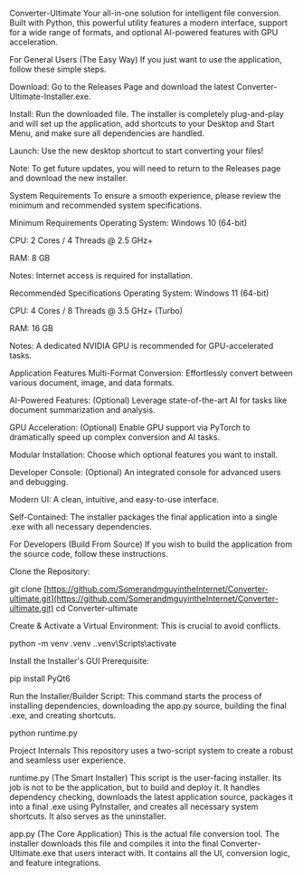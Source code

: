 Converter-Ultimate
Your all-in-one solution for intelligent file conversion. Built with Python, this powerful utility features a modern interface, support for a wide range of formats, and optional AI-powered features with GPU acceleration.

For General Users (The Easy Way)
If you just want to use the application, follow these simple steps.

Download: Go to the Releases Page and download the latest Converter-Ultimate-Installer.exe.

Install: Run the downloaded file. The installer is completely plug-and-play and will set up the application, add shortcuts to your Desktop and Start Menu, and make sure all dependencies are handled.

Launch: Use the new desktop shortcut to start converting your files!

Note: To get future updates, you will need to return to the Releases page and download the new installer.

System Requirements
To ensure a smooth experience, please review the minimum and recommended system specifications.

Minimum Requirements
Operating System: Windows 10 (64-bit)

CPU: 2 Cores / 4 Threads @ 2.5 GHz+

RAM: 8 GB

Notes: Internet access is required for installation.

Recommended Specifications
Operating System: Windows 11 (64-bit)

CPU: 4 Cores / 8 Threads @ 3.5 GHz+ (Turbo)

RAM: 16 GB

Notes: A dedicated NVIDIA GPU is recommended for GPU-accelerated tasks.

Application Features
Multi-Format Conversion: Effortlessly convert between various document, image, and data formats.

AI-Powered Features: (Optional) Leverage state-of-the-art AI for tasks like document summarization and analysis.

GPU Acceleration: (Optional) Enable GPU support via PyTorch to dramatically speed up complex conversion and AI tasks.

Modular Installation: Choose which optional features you want to install.

Developer Console: (Optional) An integrated console for advanced users and debugging.

Modern UI: A clean, intuitive, and easy-to-use interface.

Self-Contained: The installer packages the final application into a single .exe with all necessary dependencies.

For Developers (Build From Source)
If you wish to build the application from the source code, follow these instructions.

Clone the Repository:

git clone [https://github.com/SomerandmguyintheInternet/Converter-ultimate.git](https://github.com/SomerandmguyintheInternet/Converter-ultimate.git)
cd Converter-ultimate

Create & Activate a Virtual Environment: This is crucial to avoid conflicts.

python -m venv .venv
.\.venv\Scripts\activate

Install the Installer's GUI Prerequisite:

pip install PyQt6

Run the Installer/Builder Script: This command starts the process of installing dependencies, downloading the app.py source, building the final .exe, and creating shortcuts.

python runtime.py

Project Internals
This repository uses a two-script system to create a robust and seamless user experience.

runtime.py (The Smart Installer)
This script is the user-facing installer. Its job is not to be the application, but to build and deploy it. It handles dependency checking, downloads the latest application source, packages it into a final .exe using PyInstaller, and creates all necessary system shortcuts. It also serves as the uninstaller.

app.py (The Core Application)
This is the actual file conversion tool. The installer downloads this file and compiles it into the final Converter-Ultimate.exe that users interact with. It contains all the UI, conversion logic, and feature integrations.
